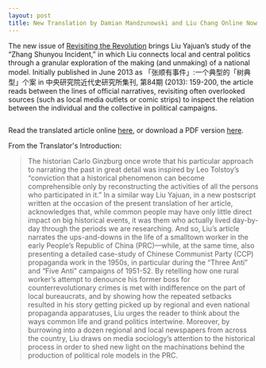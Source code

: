 ```yaml
---
layout: post
title: New Translation by Damian Mandzunowski and Liu Chang Online Now in Revisiting the Revolution No. 3
---
```


The new issue of [Revisiting the Revolution](http://prchistory.org/revisiting-the-revolution-landing-page/) brings Liu Yajuan’s study of the “Zhang Shunyou Incident,” in which Liu connects local and central politics through a granular exploration of the making (and unmaking) of a national model. Initially published in June 2013 as 「张顺有事件」:一个典型的「树典型」个案 in 中央研究院近代史研究所集刊, 第84期 (2013): 159-200, the article reads between the lines of official narratives, revisiting often overlooked sources (such as local media outlets or comic strips) to inspect the relation between the individual and the collective in political campaigns. 

<span class="image right"><img src="{% link assets/images/RtR-2023-3-Liu-Yajuan-1.jpg %}" alt="" /></span>

Read the translated article online [here](http://prchistory.org/liu-yajuan-the-zhang-shunyou-incident-a-typical-case-for-the-practice-of-cultivating-models/), or download a PDF version [here](http://prchistory.org/wp-content/uploads/2023/06/RtR-2023-3-Liu-Yajuan.pdf).

From the Translator's Introduction:
>The historian Carlo Ginzburg once wrote that his particular approach to narrating the past in great detail was inspired by Leo Tolstoy’s “conviction that a historical phenomenon can become comprehensible only by reconstructing the activities of all the persons who participated in it.” In a similar way Liu Yajuan, in a new postscript written at the occasion of the present translation of her article, acknowledges that, while common people may have only little direct impact on big historical events, it was them who actually lived day-by-day through the periods we are researching. And so, Liu’s article narrates the ups-and-downs in the life of a smalltown worker in the early People’s Republic of China (PRC)—while, at the same time, also presenting a detailed case-study of Chinese Communist Party (CCP) propaganda work in the 1950s, in particular during the “Three Anti” and “Five Anti” campaigns of 1951-52. By retelling how one rural worker’s attempt to denounce his former boss for counterrevolutionary crimes is met with indifference on the part of local bureaucrats, and by showing how the repeated setbacks resulted in his story getting picked up by regional and even national propaganda apparatuses, Liu urges the reader to think about the ways common life and grand politics intertwine. Moreover, by burrowing into a dozen regional and local newspapers from across the country, Liu draws on media sociology’s attention to the historical process in order to shed new light on the machinations behind the production of political role models in the PRC. 
